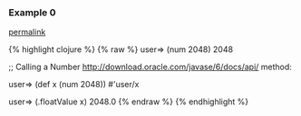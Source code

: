 ### Example 0
[permalink](#example-0)

{% highlight clojure %}
{% raw %}
user=> (num 2048)
2048


;; Calling a Number http://download.oracle.com/javase/6/docs/api/ method:

user=> (def x (num 2048))
#'user/x

user=> (.floatValue x)
2048.0
{% endraw %}
{% endhighlight %}


